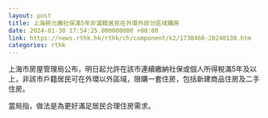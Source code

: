 ```yaml
---
layout: post
title: 上海將允繳社保滿5年非滬籍居民在外環外部分區域購房
date: 2024-01-30 17:54:25.000000000 +08:00
link: https://news.rthk.hk/rthk/ch/component/k2/1738460-20240130.htm
categories: rthk
---
```


上海市房屋管理局公布，明日起允許在該市連續繳納社保或個人所得稅滿5年及以上，非該市戶籍居民可在外環以外區域，限購一套住房，包括新建商品住房及二手住房。

當局指，做法是為更好滿足居民合理住房需求。
